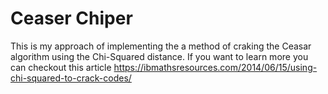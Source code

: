 # Ceaser Chiper
This is my approach of implementing the a method of craking the Ceasar algorithm using the Chi-Squared distance. If you want to learn more you can checkout this article https://ibmathsresources.com/2014/06/15/using-chi-squared-to-crack-codes/